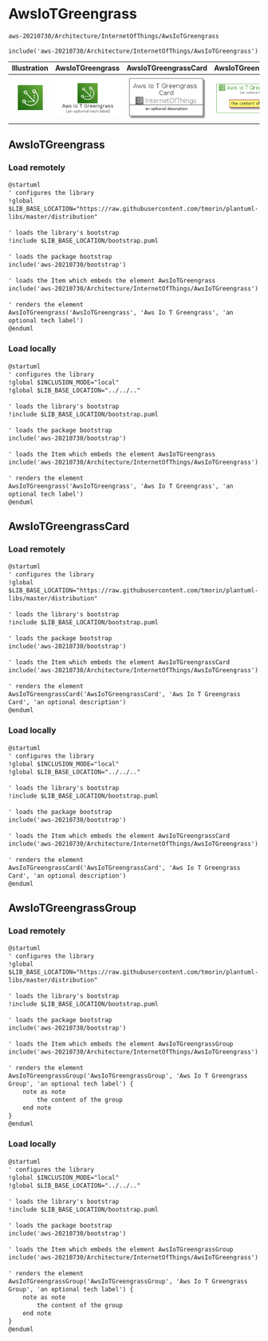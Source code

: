 # AwsIoTGreengrass


```text
aws-20210730/Architecture/InternetOfThings/AwsIoTGreengrass
```

```text
include('aws-20210730/Architecture/InternetOfThings/AwsIoTGreengrass')
```



| Illustration | AwsIoTGreengrass | AwsIoTGreengrassCard | AwsIoTGreengrassGroup |
| :---: | :---: | :---: | :---: |
| ![illustration for Illustration](../../../aws-20210730/Architecture/InternetOfThings/AwsIoTGreengrass.png) | ![illustration for AwsIoTGreengrass](../../../aws-20210730/Architecture/InternetOfThings/AwsIoTGreengrass.Local.png) | ![illustration for AwsIoTGreengrassCard](../../../aws-20210730/Architecture/InternetOfThings/AwsIoTGreengrassCard.Local.png) | ![illustration for AwsIoTGreengrassGroup](../../../aws-20210730/Architecture/InternetOfThings/AwsIoTGreengrassGroup.Local.png) |




## AwsIoTGreengrass

### Load remotely
```plantuml
@startuml
' configures the library
!global $LIB_BASE_LOCATION="https://raw.githubusercontent.com/tmorin/plantuml-libs/master/distribution"

' loads the library's bootstrap
!include $LIB_BASE_LOCATION/bootstrap.puml

' loads the package bootstrap
include('aws-20210730/bootstrap')

' loads the Item which embeds the element AwsIoTGreengrass
include('aws-20210730/Architecture/InternetOfThings/AwsIoTGreengrass')

' renders the element
AwsIoTGreengrass('AwsIoTGreengrass', 'Aws Io T Greengrass', 'an optional tech label')
@enduml
```

### Load locally
```plantuml
@startuml
' configures the library
!global $INCLUSION_MODE="local"
!global $LIB_BASE_LOCATION="../../.."

' loads the library's bootstrap
!include $LIB_BASE_LOCATION/bootstrap.puml

' loads the package bootstrap
include('aws-20210730/bootstrap')

' loads the Item which embeds the element AwsIoTGreengrass
include('aws-20210730/Architecture/InternetOfThings/AwsIoTGreengrass')

' renders the element
AwsIoTGreengrass('AwsIoTGreengrass', 'Aws Io T Greengrass', 'an optional tech label')
@enduml
```

## AwsIoTGreengrassCard

### Load remotely
```plantuml
@startuml
' configures the library
!global $LIB_BASE_LOCATION="https://raw.githubusercontent.com/tmorin/plantuml-libs/master/distribution"

' loads the library's bootstrap
!include $LIB_BASE_LOCATION/bootstrap.puml

' loads the package bootstrap
include('aws-20210730/bootstrap')

' loads the Item which embeds the element AwsIoTGreengrassCard
include('aws-20210730/Architecture/InternetOfThings/AwsIoTGreengrass')

' renders the element
AwsIoTGreengrassCard('AwsIoTGreengrassCard', 'Aws Io T Greengrass Card', 'an optional description')
@enduml
```

### Load locally
```plantuml
@startuml
' configures the library
!global $INCLUSION_MODE="local"
!global $LIB_BASE_LOCATION="../../.."

' loads the library's bootstrap
!include $LIB_BASE_LOCATION/bootstrap.puml

' loads the package bootstrap
include('aws-20210730/bootstrap')

' loads the Item which embeds the element AwsIoTGreengrassCard
include('aws-20210730/Architecture/InternetOfThings/AwsIoTGreengrass')

' renders the element
AwsIoTGreengrassCard('AwsIoTGreengrassCard', 'Aws Io T Greengrass Card', 'an optional description')
@enduml
```

## AwsIoTGreengrassGroup

### Load remotely
```plantuml
@startuml
' configures the library
!global $LIB_BASE_LOCATION="https://raw.githubusercontent.com/tmorin/plantuml-libs/master/distribution"

' loads the library's bootstrap
!include $LIB_BASE_LOCATION/bootstrap.puml

' loads the package bootstrap
include('aws-20210730/bootstrap')

' loads the Item which embeds the element AwsIoTGreengrassGroup
include('aws-20210730/Architecture/InternetOfThings/AwsIoTGreengrass')

' renders the element
AwsIoTGreengrassGroup('AwsIoTGreengrassGroup', 'Aws Io T Greengrass Group', 'an optional tech label') {
    note as note
        the content of the group
    end note
}
@enduml
```

### Load locally
```plantuml
@startuml
' configures the library
!global $INCLUSION_MODE="local"
!global $LIB_BASE_LOCATION="../../.."

' loads the library's bootstrap
!include $LIB_BASE_LOCATION/bootstrap.puml

' loads the package bootstrap
include('aws-20210730/bootstrap')

' loads the Item which embeds the element AwsIoTGreengrassGroup
include('aws-20210730/Architecture/InternetOfThings/AwsIoTGreengrass')

' renders the element
AwsIoTGreengrassGroup('AwsIoTGreengrassGroup', 'Aws Io T Greengrass Group', 'an optional tech label') {
    note as note
        the content of the group
    end note
}
@enduml
```

